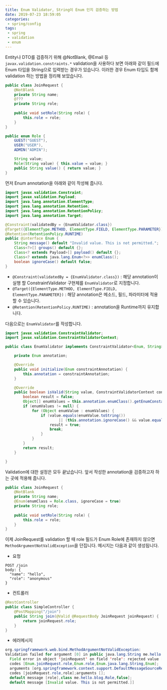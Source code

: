 ```yaml
---
title: Enum Validator, String이 Enum 인지 검증하는 방법
date: 2019-07-23 18:59:05
categories: 
 - spring/config
tags: 
 - spring
 - validation
 - enum
---
```


Entity나 DTO를 검증하기 위해 @NotBlank, @Email 등 `javax.validation.constraints.*` validation을 사용하다 보면 아래와 같이 필드에 Enum 타입을 String으로 입력받는 경우가 있습니다. 이러한 경우 Enum 타입도 함께 validation 하는 방법을 정리해 보았습니다.

```java
public class JoinRequest {
    @NotBlank 
    private String name;
    @??? 
    private String role;
    
    public void setRole(String role) {
        this.role = role;
    }    
}
```
```java
public enum Role {
    GUEST("GUEST"),
    USER("USER"),
    ADMIN("ADMIN");

    String value;
    Role(String value) { this.value = value; }
    public String value() { return value; }
}
```

먼저 Enum annotation을 아래와 같이 작성해 줍니다.

```java
import javax.validation.Constraint;
import javax.validation.Payload;
import java.lang.annotation.ElementType;
import java.lang.annotation.Retention;
import java.lang.annotation.RetentionPolicy;
import java.lang.annotation.Target;

@Constraint(validatedBy = {EnumValidator.class})
@Target({ElementType.METHOD, ElementType.FIELD, ElementType.PARAMETER})
@Retention(RetentionPolicy.RUNTIME)
public @interface Enum {
    String message() default "Invalid value. This is not permitted.";
    Class<?>[] groups() default {};
    Class<? extends Payload>[] payload() default {};
    Class<? extends java.lang.Enum<?>> enumClass();
    boolean ignoreCase() default false;
}
```

- `@Constraint(validatedBy = {EnumValidator.class})` : 해당 annotation이 실행 할 ConstraintValidator 구현체를 `EnumValidator`로 지정합니다.
- `@Target({ElementType.METHOD, ElementType.FIELD, ElementType.PARAMETER})` : 해당 annotation은 메소드, 필드, 파라미터에 적용 할 수 있습니다.
- `@Retention(RetentionPolicy.RUNTIME)` : annotation을 Runtime까지 유지합니다.

다음으로는 `EnumValidator`를 작성합니다.

```java
import javax.validation.ConstraintValidator;
import javax.validation.ConstraintValidatorContext;

public class EnumValidator implements ConstraintValidator<Enum, String> {

    private Enum annotation;

    @Override
    public void initialize(Enum constraintAnnotation) {
        this.annotation = constraintAnnotation;
    }

    @Override
    public boolean isValid(String value, ConstraintValidatorContext context) {
        boolean result = false;
        Object[] enumValues = this.annotation.enumClass().getEnumConstants();
        if (enumValues != null) {
            for (Object enumValue : enumValues) {
                if (value.equals(enumValue.toString())
                        || (this.annotation.ignoreCase() && value.equalsIgnoreCase(enumValue.toString()))) {
                    result = true;
                    break;
                }
            }
        }
        return result;
    }

}

```

Validation에 대한 설정은 모두 끝났습니다. 앞서 작성한 annotation을 검증하고자 하는 곳에 적용해 줍니다.

```java
public class JoinRequest {
    @NotBlank 
    private String name;
    @Enum(enumClass = Role.class, ignoreCase = true)
    private String role;
    
    public void setRole(String role) {
        this.role = role;
    }    
}
```

이제 JoinRequest를 validation 할 때 role 필드가 Enum Role에 존재하지 않으면 `MethodArgumentNotValidException`을 던집니다. 메시지는 다음과 같이 생성됩니다.

- 요청
```
POST /join
body: {
  "name": "hello",
  "role": "anonymous"
}
```

- 컨트롤러
```java
@RestController
public class SimpleController {
    @PostMapping("/join")
    public String join(@Valid @RequestBody JoinRequest joinRequest) {
        return joinRequest.role;
    }
}
```

- 에러메시지
```java
org.springframework.web.bind.MethodArgumentNotValidException:
Validation failed for argument [0] in public java.lang.String me.hello.blog.SimpleController.join(me.hello.blog.JoinRequest):
  Field error in object 'joinRequest' on field 'role': rejected value [anonymous];
  codes [Enum.joinRequest.role,Enum.role,Enum.java.lang.String,Enum];
  arguments [org.springframework.context.support.DefaultMessageSourceResolvable:
  codes [joinRequest.role,role];arguments [];
  default message [role],class me.hello.blog.Role,false];
  default message [Invalid value. This is not permitted.]]
```
